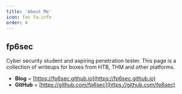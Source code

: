 ```yaml
---
title: 'About Me'
icon: fas fa-info
order: 4
---
```


## fp6sec
Cyber security student and aspiring penetration tester. This page is a collection of writeups for boxes from HTB, THM and other platforms.

* **Blog** =          [https://fp6sec.github.io](https://fp6sec.github.io)
* **GitHub** =        [https://github.com/fp6sec](https://github.com/fp6sec)

